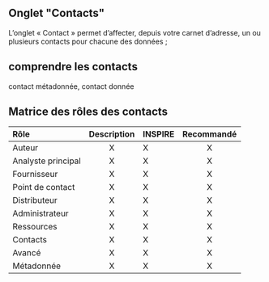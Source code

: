 ## Onglet "Contacts"

L’onglet « Contact » permet d’affecter, depuis votre carnet d’adresse, un ou plusieurs contacts pour chacune des données ;

## comprendre les contacts
contact métadonnée, contact donnée

## Matrice des rôles des contacts

| Rôle               | Description | INSPIRE | Recommandé |
|:-------------------|:-----------:|:--------|:----------:|
| Auteur             | X           | X       | X          |
| Analyste principal | X           | X       | X          |
| Fournisseur        | X           | X       | X          |
| Point de contact   | X           | X       | X          |
| Distributeur       | X           | X       | X          |
| Administrateur     | X           | X       | X          |
| Ressources         | X           | X       | X          |
| Contacts           | X           | X       | X          |
| Avancé             | X           | X       | X          |
| Métadonnée         | X           | X       | X          |

